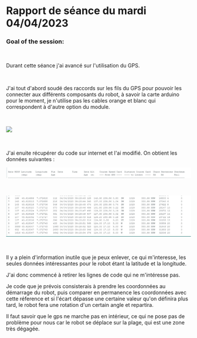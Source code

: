 # Rapport de séance du mardi 04/04/2023

### Goal of the session: 

<br />

Durant cette séance j'ai avancé sur l'utilisation du GPS.

<br />

J'ai tout d'abord soudé des raccords sur les fils du GPS pour pouvoir les connecter aux différents composants du robot, à savoir la carte arduino pour le moment, je n'utilise pas les cables orange et blanc qui correspondent à d'autre option du module.

<br />

![](Annexes/2023-04-04_GPS.jpg)

<br />

J'ai enuite récupérer du code sur internet et l'ai modifié. On obtient les données suivantes :

![](Annexes/2023-04-04_CodeCoordionnéesTitre.jpg)
 
<br />

![](Annexes/2023-04-04_CodeCoordonnées.jpg)

<br />

Il y a plein d'information inutile que je peux enlever, ce qui m'interesse, les seules données intéressantes  pour le robot étant la latitude et la longitude.

J'ai donc commencé à retirer les lignes de code qui ne m'intéresse pas.

Je code que je prévois consisterais à prendre les coordonnées au démarrage du robot, puis comparer en permanence les coordonnées avec cette réference et si l'écart dépasse une certaine valeur qu'on définira plus tard, le robot fera une rotation d'un certain angle et repartira.

Il faut savoir que le gps ne marche pas en intérieur, ce qui ne pose pas de problème pour nous car le robot se déplace sur la plage, qui est une zone très dégagée.